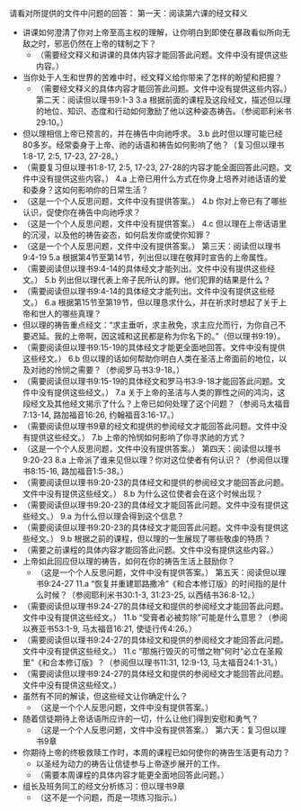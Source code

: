 请看对所提供的文件中问题的回答：
第一天：阅读第六课的经文释义
 * 讲课如何澄清了你对上帝至高主权的理解，让你明白到即使在暴政看似所向无敌之时，邪恶仍然在上帝的辖制之下？
   * （需要经文释义和讲课的具体内容才能回答此问题。文件中没有提供这些内容。）
 * 当你处于人生和世界的苦难中时，经文释义给你带来了怎样的盼望和把握？
   * （需要经文释义的具体内容才能回答此问题。文件中没有提供这些内容。）
第二天：阅读但以理书9:1-3
3.a 根据前面的课程及这段经文，描述但以理的地位、知识、态度和行动如何激励了他以这种姿态祷告。（参阅耶利米书29:10。）
* 但以理相信上帝已预言的，并在祷告中向祂呼求。
3.b 此时但以理可能已经80多岁。经常委身于上帝、祂的话语和祷告如何影响了他？（复习但以理书1:8-17, 2:5, 17-23, 27-28。）
* （需要复习但以理书1:8-17, 2:5, 17-23, 27-28的内容才能全面回答此问题。文件中没有提供这些内容。）
4.a 上帝已用什么方式在你身上培养对祂话语的爱和委身？这如何影响你的日常生活？
* （这是一个个人反思问题，文件中没有提供答案。）
4.b 你对上帝已有了哪些认识，促使你在祷告中向祂呼求？
* （这是一个个人反思问题，文件中没有提供答案。）
4.c 但以理在上帝话语里的沉浸，以及他的祷告姿态，如何启发你或使你知罪？
* （这是一个个人反思问题，文件中没有提供答案。）
第三天：阅读但以理书9:4-19
5.a 根据第4节至第14节，列出但以理在敬拜时宣告的上帝属性。
* （需要阅读但以理书9:4-14的具体经文才能列出。文件中没有提供这些经文。）
5.b 列出但以理代表上帝子民所认的罪。他们犯罪的结果是什么？
* （需要阅读但以理书9:4-14的具体经文才能列出。文件中没有提供这些经文。）
6.a 根据第15节至第19节，但以理恳求什么，并在祈求时想起了关于上帝和世人的哪些真理？
* 但以理的祷告重点经文：“求主垂听，求主赦免，求主应允而行，为你自己不要迟延。我的上帝啊，因这城和这民都是称为你名下的。”（但以理书9:19）。
* （需要阅读但以理书9:15-19的具体经文才能更全面地回答。文件中没有提供这些经文。）
6.b 但以理的话如何帮助你明白人类在圣洁上帝面前的地位，以及对祂的怜悯之需要？（参阅罗马书3:9-18。）
* （需要阅读但以理书9:15-19的具体经文和罗马书3:9-18才能回答此问题。文件中没有提供这些经文。）
7.a 关于上帝的圣洁与人类的罪性之间的鸿沟，这段经文及其他经文揭示了什么？上帝已如何处理了这个问题？（参阅马太福音7:13-14, 路加福音16:26, 约翰福音3:16-17。）
* （需要阅读但以理书9章的经文和提供的参阅经文才能回答此问题。文件中没有提供这些经文。）
7.b 上帝的怜悯如何影响了你寻求祂的方式？
* （这是一个个人反思问题，文件中没有提供答案。）
第四天：阅读但以理书9:20-23
8.a 上帝派了谁来见但以理？你对这位使者有何认识？（参阅但以理书8:15-16, 路加福音1:5-38。）
* （需要阅读但以理书9:20-23的具体经文和提供的参阅经文才能回答此问题。文件中没有提供这些经文。）
8.b 为什么这位使者会在这个时候出现？
* （需要阅读但以理书9:20-23的具体经文才能回答此问题。文件中没有提供这些经文。）
9.a 为什么但以理会得到这个信息？
* （需要阅读但以理书9:20-23的具体经文才能回答此问题。文件中没有提供这些经文。）
9.b 根据之前的课程，但以理的一生展现了哪些敬虔的特质？
* （需要之前课程的具体内容才能回答此问题。文件中没有提供这些内容。）
 * 上帝如此回应但以理的祷告，如何在你的祷告生活上鼓励你？
   * （这是一个个人反思问题，文件中没有提供答案。）
第五天：阅读但以理书9:24-27
11.a “恢复并重建耶路撒冷”《和合本修订版》的时间指的是什么时候？（参阅耶利米书30:1-3, 31:23-25, 以西结书36:8-12。）
* （需要阅读但以理书9:24-27的具体经文和提供的参阅经文才能回答此问题。文件中没有提供这些经文。）
11.b “受膏者必被剪除”可能是什么意思？（参阅以赛亚书53:1-9, 马太福音16:21, 使徒行传4:26。）
* （需要阅读但以理书9:24-27的具体经文和提供的参阅经文才能回答此问题。文件中没有提供这些经文。）
11.c “那施行毁灭的可憎之物”何时“必立在圣殿里”《和合本修订版》？（参阅但以理书11:31, 12:9-13, 马太福音24:1-31。）
* （需要阅读但以理书9:24-27的具体经文和提供的参阅经文才能回答此问题。文件中没有提供这些经文。）
 * 虽然有不同的解读，但这些经文让你确定什么？
   * （这是一个个人反思问题，文件中没有提供答案。）
 * 随着信徒期待上帝话语所应许的一切，什么让他们得到安慰和勇气？
   * （这是一个个人反思问题，文件中没有提供答案。）
第六天：复习但以理书9章
 * 你期待上帝的终极救赎工作时，本周的课程已如何使你的祷告生活更有动力？
   * 以圣经为动力的祷告让信徒参与上帝逐步展开的工作。
   * （需要本周课程的具体内容才能更全面地回答此问题。）
 * 组长及班务同工的经文分析练习：但以理书9章
   * （这不是一个问题，而是一项练习指示。）
